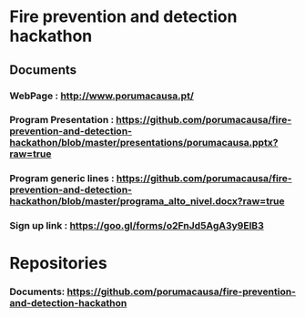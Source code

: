 # Fire prevention and detection hackathon #

## Documents

### WebPage : http://www.porumacausa.pt/ 

### Program Presentation :  https://github.com/porumacausa/fire-prevention-and-detection-hackathon/blob/master/presentations/porumacausa.pptx?raw=true

### Program  generic lines : https://github.com/porumacausa/fire-prevention-and-detection-hackathon/blob/master/programa_alto_nivel.docx?raw=true

### Sign up link : https://goo.gl/forms/o2FnJd5AgA3y9ElB3

# Repositories

### Documents: https://github.com/porumacausa/fire-prevention-and-detection-hackathon








